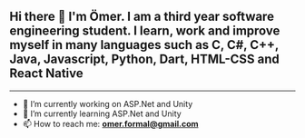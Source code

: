 
<h2> Hi there 👋 I'm Ömer. I am a third year software engineering student. I learn, work and improve myself in many languages such as C, C#, C++, Java, Javascript, Python, Dart, HTML-CSS and React Native</h2>
<hr>


- 🔭 I’m currently working on ASP.Net and Unity <br>
- 🌱 I’m currently learning ASP.Net and Unity <br>
- 📫 How to reach me: <b> omer.formal@gmail.com <b/> <br>

